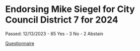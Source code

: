 # Endorsing Mike Siegel for City Council District 7 for 2024

Passed: 12/13/2023 - 85 Yes - 3 No - 2 Abstain

[Questionnaire](2023-Austin-DSA-Endorsement-Questionnaire-Responses-Garza-Siegel.pdf)
